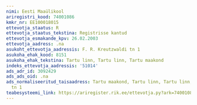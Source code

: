 ```yaml
---
nimi: Eesti Maaülikool
ariregistri_kood: 74001086
kmkr_nr: EE100018015
ettevotja_staatus: R
ettevotja_staatus_tekstina: Registrisse kantud
ettevotja_esmakande_kpv: 26.02.2003
ettevotja_aadress: .na
asukoht_ettevotja_aadressis: F. R. Kreutzwaldi tn 1
asukoha_ehak_kood: 8151
asukoha_ehak_tekstina: Tartu linn, Tartu linn, Tartu maakond
indeks_ettevotja_aadressis: '51014'
ads_adr_id: 3092429
ads_ads_oid: .na
ads_normaliseeritud_taisaadress: Tartu maakond, Tartu linn, Tartu linn, F. R. Kreutzwaldi
  tn 1
teabesysteemi_link: https://ariregister.rik.ee/ettevotja.py?ark=74001086&ref=rekvisiidid
---
```

